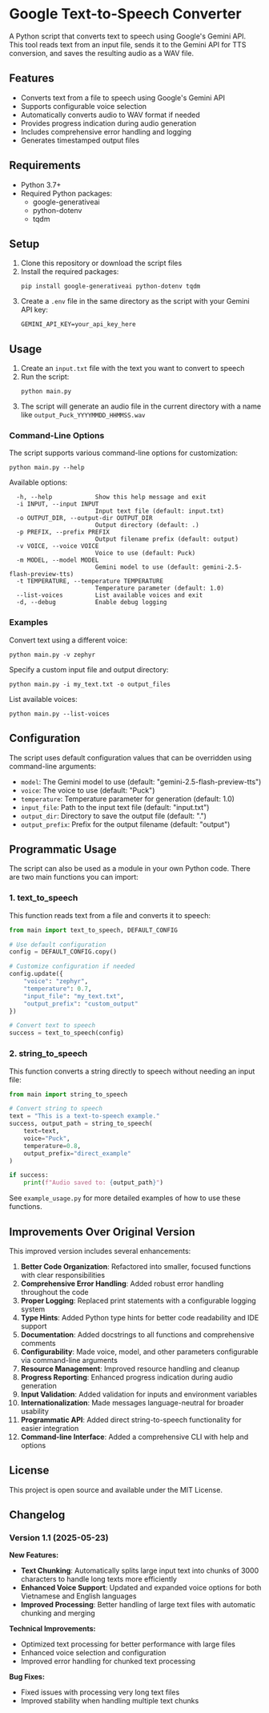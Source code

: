 # Google Text-to-Speech Converter

A Python script that converts text to speech using Google's Gemini API. This tool reads text from an input file, sends it to the Gemini API for TTS conversion, and saves the resulting audio as a WAV file.

## Features

- Converts text from a file to speech using Google's Gemini API
- Supports configurable voice selection
- Automatically converts audio to WAV format if needed
- Provides progress indication during audio generation
- Includes comprehensive error handling and logging
- Generates timestamped output files

## Requirements

- Python 3.7+
- Required Python packages:
  - google-generativeai
  - python-dotenv
  - tqdm

## Setup

1. Clone this repository or download the script files
2. Install the required packages:
   ```
   pip install google-generativeai python-dotenv tqdm
   ```
3. Create a `.env` file in the same directory as the script with your Gemini API key:
   ```
   GEMINI_API_KEY=your_api_key_here
   ```

## Usage

1. Create an `input.txt` file with the text you want to convert to speech
2. Run the script:
   ```
   python main.py
   ```
3. The script will generate an audio file in the current directory with a name like `output_Puck_YYYYMMDD_HHMMSS.wav`

### Command-Line Options

The script supports various command-line options for customization:

```
python main.py --help
```

Available options:

```
  -h, --help            Show this help message and exit
  -i INPUT, --input INPUT
                        Input text file (default: input.txt)
  -o OUTPUT_DIR, --output-dir OUTPUT_DIR
                        Output directory (default: .)
  -p PREFIX, --prefix PREFIX
                        Output filename prefix (default: output)
  -v VOICE, --voice VOICE
                        Voice to use (default: Puck)
  -m MODEL, --model MODEL
                        Gemini model to use (default: gemini-2.5-flash-preview-tts)
  -t TEMPERATURE, --temperature TEMPERATURE
                        Temperature parameter (default: 1.0)
  --list-voices         List available voices and exit
  -d, --debug           Enable debug logging
```

### Examples

Convert text using a different voice:
```
python main.py -v zephyr
```

Specify a custom input file and output directory:
```
python main.py -i my_text.txt -o output_files
```

List available voices:
```
python main.py --list-voices
```

## Configuration

The script uses default configuration values that can be overridden using command-line arguments:

- `model`: The Gemini model to use (default: "gemini-2.5-flash-preview-tts")
- `voice`: The voice to use (default: "Puck")
- `temperature`: Temperature parameter for generation (default: 1.0)
- `input_file`: Path to the input text file (default: "input.txt")
- `output_dir`: Directory to save the output file (default: ".")
- `output_prefix`: Prefix for the output filename (default: "output")

## Programmatic Usage

The script can also be used as a module in your own Python code. There are two main functions you can import:

### 1. text_to_speech

This function reads text from a file and converts it to speech:

```python
from main import text_to_speech, DEFAULT_CONFIG

# Use default configuration
config = DEFAULT_CONFIG.copy()

# Customize configuration if needed
config.update({
    "voice": "zephyr",
    "temperature": 0.7,
    "input_file": "my_text.txt",
    "output_prefix": "custom_output"
})

# Convert text to speech
success = text_to_speech(config)
```

### 2. string_to_speech

This function converts a string directly to speech without needing an input file:

```python
from main import string_to_speech

# Convert string to speech
text = "This is a text-to-speech example."
success, output_path = string_to_speech(
    text=text,
    voice="Puck",
    temperature=0.8,
    output_prefix="direct_example"
)

if success:
    print(f"Audio saved to: {output_path}")
```

See `example_usage.py` for more detailed examples of how to use these functions.

## Improvements Over Original Version

This improved version includes several enhancements:

1. **Better Code Organization**: Refactored into smaller, focused functions with clear responsibilities
2. **Comprehensive Error Handling**: Added robust error handling throughout the code
3. **Proper Logging**: Replaced print statements with a configurable logging system
4. **Type Hints**: Added Python type hints for better code readability and IDE support
5. **Documentation**: Added docstrings to all functions and comprehensive comments
6. **Configurability**: Made voice, model, and other parameters configurable via command-line arguments
7. **Resource Management**: Improved resource handling and cleanup
8. **Progress Reporting**: Enhanced progress indication during audio generation
9. **Input Validation**: Added validation for inputs and environment variables
10. **Internationalization**: Made messages language-neutral for broader usability
11. **Programmatic API**: Added direct string-to-speech functionality for easier integration
12. **Command-line Interface**: Added a comprehensive CLI with help and options

## License

This project is open source and available under the MIT License.

## Changelog

### Version 1.1 (2025-05-23)

**New Features:**
- **Text Chunking**: Automatically splits large input text into chunks of 3000 characters to handle long texts more efficiently
- **Enhanced Voice Support**: Updated and expanded voice options for both Vietnamese and English languages
- **Improved Processing**: Better handling of large text files with automatic chunking and merging

**Technical Improvements:**
- Optimized text processing for better performance with large files
- Enhanced voice selection and configuration
- Improved error handling for chunked text processing

**Bug Fixes:**
- Fixed issues with processing very long text files
- Improved stability when handling multiple text chunks
